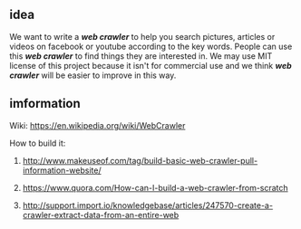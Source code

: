## idea
We want to write a _**web crawler**_ to help you search pictures, articles or videos on facebook or youtube according to the key words. People can use this _**web crawler**_ to find things they are interested in. We may use MIT license of this project because it isn't for commercial use and we think _**web crawler**_ will be easier to improve in this way.

## imformation
Wiki: https://en.wikipedia.org/wiki/WebCrawler

How to build it:
1. http://www.makeuseof.com/tag/build-basic-web-crawler-pull-information-website/

2. https://www.quora.com/How-can-I-build-a-web-crawler-from-scratch

3. http://support.import.io/knowledgebase/articles/247570-create-a-crawler-extract-data-from-an-entire-web
